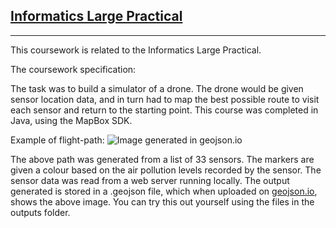 ## [Informatics Large Practical](http://www.drps.ed.ac.uk/20-21/dpt/cxinfr09051.htm)

***

This coursework is related to the Informatics Large Practical. 

The coursework specification: 

The task was to build a simulator of a drone. The drone would be given sensor location data, and in turn had to map the best possible route to visit each sensor and return to the starting point. This course was completed in Java, using the MapBox SDK. 

Example of flight-path: 
![Image generated in geojson.io](https://github.com/parna86/ilp_cw2/blob/main/flight-path.png)

The above path was generated from a list of 33 sensors. The markers are given a colour based on the air pollution levels recorded by the sensor. The sensor data was read from a web server running locally. The output generated is stored in a .geojson file, which when uploaded on [geojson.io](http://geojson.io/#map=2/20.0/0.0), shows the above image. You can try this out yourself using the files in the outputs folder. 
